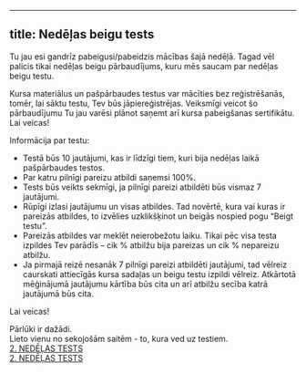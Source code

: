 
---
title: Nedēļas beigu tests 
---

Tu jau esi gandrīz pabeigusi/pabeidzis mācības šajā nedēļā. Tagad vēl palicis tikai nedēļas beigu pārbaudījums, kuru mēs saucam par nedēļas beigu testu.

Kursa materiālus un pašpārbaudes testus var mācīties bez reģistrēšanās, tomēr, lai sāktu testu, Tev būs jāpiereģistrējas. Veiksmīgi veicot šo pārbaudījumu Tu jau varēsi plānot saņemt arī kursa pabeigšanas sertifikātu. Lai veicas!

Informācija par testu:

- Testā būs 10 jautājumi, kas ir līdzīgi tiem, kuri bija nedēļas laikā pašpārbaudes testos.  
- Par katru pilnīgi pareizu atbildi saņemsi 100%.  
- Tests būs veikts sekmīgi, ja pilnīgi pareizi atbildēti būs vismaz 7 jautājumi.    
- Rūpīgi izlasi jautājumu un visas atbildes. Tad novērtē, kura vai kuras ir pareizās atbildes, to izvēlies uzklikšķinot un beigās nospied pogu “Beigt testu”.  
- Pareizās atbildes var meklēt neierobežotu laiku. Tikai pēc visa testa izpildes Tev parādīs – cik % atbilžu bija pareizas un cik % nepareizu atbilžu.  
- Ja pirmajā reizē nesanāk 7 pilnīgi pareizi atbildēti jautājumi, tad vēlreiz caurskati attiecīgās kursa sadaļas un beigu testu izpildi vēlreiz. Atkārtotā mēģinājumā jautājumu kārtība būs cita un arī atbilžu secība katrā jautājumā būs cita.  

Lai veicas! 

Pārlūki ir dažādi.  
Lieto vienu no sekojošām saitēm - to, kura ved uz testiem.   
[2. NEDĒĻAS TESTS](https://hpc-pamati.learning.lv/exam)  
[2. NEDĒĻAS TESTS](https://hpc-testi.netlify.app/)

<!--
1. Pirmais superdators, kas atradās Pensilvānijas universitātē 1945. gadā,  saucās
   
a) NOKIA (Numerical Object Kay Integrator Apparatus)

b) CSC (Calculative Super Computer)

d) LUMI (Large Unified Modern Infrastructure)

**d) ENIAC (Elektronic Numerical Integrator and Computer)**

2. Izvēlies pareizos apgalvojumus.

**(a) Starpsavienojums nodrošina lielu datu pārsūtīšanas ātrumu un zemu aizkavēšanās līmeni saziņā starp serveriem, uzglabāšanas sistēmām un citām tīkla ierīcēm.**

**(b) Mūsdienu procesori satur vairākus kodolus, kas ļauj tiem vienlaikus veikt vairākus uzdevumus, izmantojot paralēlo apstrādi.**

(c) Mūsdienās var būt vairāki skaitļošanas mezgli vienā kodolā.

(d) Skaitļošanas mezglu veido starpsavienojums un atmiņa. 


3. Superdatora teorētiskā maksimālā veiktspēja nav parasti sasniedzama reālos aprēķinos. Kurš no sekojošajiem apgalvojumiem par datoru veiktspēju is patiess?

**a) CPUir jāpiekļūst atmiņai aprēķinu laikā, tādēļ piekļuves ātrums atmiņai ietekmē reālo veiktspēju.**

b) Datu apmaiņas ātrums starp kodoliem nevar ierobežot reālo superdatora veikspēju, jo komunikācija nekādi neietekmē aprāķinus.

c) Datu lasīšana un rakstīšana diskā neierobežo veikspēju, jo tas ir atsevišķs process.

d)   LINPACK ir etalons, kas mēra sistēmas peldošā komata skaitļošanas jaudu. LINPCK testā dators parasti sasniedz apmēram 90% no tā teorētiskās veikspējas.

4. IMDB online datubāzē ir aptuveni 7.5 miljonu filmu nosaukumu. Viena straumēta filma internetā vidēji atbilst 3.5 GB. Cik disku ar 8900TB ietilpību ir nepieciešami straumēšānas servisa nodrošinātājam, lai nodrošinātu visa IMDB satura straumēšanu?

a) 1/8

b) 27

c) 10

**d) 3**

5. Peldošā komata operācijas sekundē (FLOP/s) ir vispārpieņemts veids, lai mērī™u datoru veiktspēju. Pieņemsim, ka CPU kodolam ir taksts ātrums 3 GHz un tas var veikt 12 peldošā komata operācijas (FLOP) vienā taktī. Kāda ir teorētiskā CPU kodola pīķa veiktspēja GFLOP/s?

a) 48 GFLOP/s

b) 3 GFLOP/s

**c) 36 GFLOP/s**

d) 12 GFLOP/s 

6. Atlasiet glabāšanas iekārtas, ko izmanto superdatoros

**a) magnētiskās lentes**

**b) SSD**

c) USB zibatmiņas draiveri

**d) HDD**

e) Blue-ray diski

7. Modernie superdatori ir uzbūvēti lietojot tos pašus pamatelementus kā procesori, atmiņa un diski, kas ir pieejami galddatoros. Atlasiet divus pareizos apgalvojumus.

**a) centrālo procesoru (CPU) var uzskatīt par datora smadzenēm un termins CPU un termini CPU un procesori parasti tiek lietoti kā savstarpēji aizstājami**

b) CPU ir optimāli paralēlajām operācijām un GPU seriālajiem aprēķiniem.

**c) Superdatori ir uzbūvēti no mezgliem, kas katrs satur dažus virāku kodolu CPU, iespējams GPU un atmiņu**

d) Atvienošanās nodrošina superdatoram tā milzīgās skaitļošanas iespējas, turot GPU, CPU un mezglus atsevišķi vienu no otra.

8. Salīdzinot ar mākoņu resursiem, tradicionālās HPC platformas ir ļoti precīzi noregulētas, lai iegūtu vislabāko veiktspēju no aparatūras. Turklāt lietotāji ir ierobežoti ar pieejamo programmatūras steku un fiksētu pieejamo krātuves ietilpību.

**a) Jā, tā ir.**

b) Nē, tā nav.

9. Superdatoru veiktspēja ik pēc diviem gadiem ir dubultojusies. Izvēlieties trīs pareizos apgalvojumus par veiktspējas attīstību.

**a) Palielināta enerģijas patēriņa un siltuma līmeņa dēļ procesoru takts frekvences nav būtiski pieaugušas pēc aptuveni 2005.gada.**

b) Procesoru takts frekvences līdz šim ir nepārtraukti palielinājušās, ļaujot uzlabot veiktspēju.

**c) Veiktspēju var palielināt, vienam CPU pievienojot vairākus kodolus un vienam datoram pievienojot vairākus daudzkodolu CPU.**

**d) Parasts moderns klēpjdators ir aptuveni 1000 reižu ātrāks salīdzinājumā ar superdatoru, kas bija pirms trīsdesmit gadiem.**


10. Kura no šīm ir augstākā frekvence?

+ Kilohercs
+ Megahercs
+ Gigahercs
+ **Terahercs**

-->
